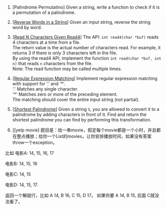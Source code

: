 1. [Palindrome Permutatino] Given a string, write a function to check if it is a permutation of a palindrome.

2. [[Reverse Words in a String](https://leetcode.com/problems/reverse-words-in-a-string/)] Given an input string, reverse the string word by word.

3. [[Read N Characters Given Read4](https://leetcode.com/problems/read-n-characters-given-read4-ii-call-multiple-times/)] The API: `int read4(char *buf)` reads 4 characters at a time from a file.  
The return value is the actual number of characters read. For example, it returns 3 if there is only 3 characters left in the file.  
By using the read4 API, implement the function `int read(char *buf, int n)` that reads `n` characters from the file.  
Note: The read function may be called multiple times.

4. [[Regular Expression Matching](https://leetcode.com/problems/regular-expression-matching/)] Implement regular expression matching with support for '.' and '\*'.  
'.' Matches any single character.  
'\*' Matches zero or more of the preceding element.  
The matching should cover the entire input string (not partial).

5. [[Shortest Palindrome](https://leetcode.com/problems/shortest-palindrome/)] Given a string `S`, you are allowed to convert it to a palindrome by adding characters in front of it. Find and return the shortest palindrome you can find by performing this transformation.

6. [[yelp movie]
题目是：给一串movie，假定每个movie都是一个小时，并且都在整点播放；给你一个List的movies，让你安排播放时间，如果没有答案throw一个exception。


比如
电影A: 14, 15, 16, 17

电影B: 14, 15, 16

电影C: 14, 15

电影D: 14, 15, 17. 

返回一个解就行，比如 A 14, B 16, C 15, D 17。 如果你要 A 14, B 15, 后面 C就没法看了。

